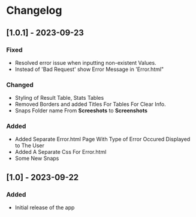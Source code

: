 # Changelog

## [1.0.1] - 2023-09-23
### Fixed
- Resolved error issue when inputting non-existent Values.
- Instead of 'Bad Request' show Error Message in 'Error.html"

### Changed
- Styling of Result Table, Stats Tables
- Removed Borders and added Titles For Tables For Clear Info.
- Snaps Folder name From **Screeshots** to **Screenshots**

### Added
- Added Separate Error.html Page With Type of Error Occured Displayed to The User
- Added A Separate Css For Error.html
- Some New Snaps

## [1.0] - 2023-09-22
### Added
- Initial release of the app
